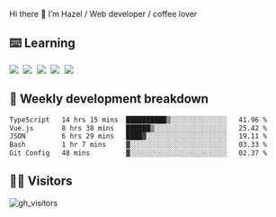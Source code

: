
Hi there 👋 I’m Hazel / Web developer / coffee lover

## ⌨️ Learning

<samp>
 <a href="https://github.com/vuejs/core"><img src="https://api.iconify.design/logos:vue.svg" /></a>
  <a href="https://github.com/vuejs/core"><img src="https://api.iconify.design/logos:react.svg" /></a>
  <a href="https://github.com/vitejs/vite"><img src="https://api.iconify.design/logos:vitejs.svg" /></a>
  <a href="https://github.com/microsoft/TypeScript"><img src="https://api.iconify.design/logos:typescript-icon.svg" /></a> 
  <a href="https://github.com/unocss/unocss"><img src="https://api.iconify.design/logos:unocss.svg" /></a>
  

</samp>


## 🦀 Weekly development breakdown

<!--START_SECTION:waka-->

```txt
TypeScript   14 hrs 15 mins  ██████████▒░░░░░░░░░░░░░░   41.96 %
Vue.js       8 hrs 38 mins   ██████▒░░░░░░░░░░░░░░░░░░   25.42 %
JSON         6 hrs 29 mins   ████▓░░░░░░░░░░░░░░░░░░░░   19.11 %
Bash         1 hr 7 mins     ▓░░░░░░░░░░░░░░░░░░░░░░░░   03.33 %
Git Config   48 mins         ▓░░░░░░░░░░░░░░░░░░░░░░░░   02.37 %
```

<!--END_SECTION:waka-->
## 👬🏻 Visitors

![gh_visitors](https://profile-counter.glitch.me/Hazel-Lin/count.svg)

